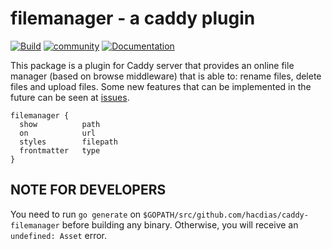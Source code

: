 # filemanager - a caddy plugin

[![Build](https://img.shields.io/travis/hacdias/caddy-filemanager.svg?style=flat-square)](https://travis-ci.org/hacdias/caddy-filemanager)
[![community](https://img.shields.io/badge/community-forum-ff69b4.svg?style=flat-square)](https://forum.caddyserver.com)
[![Documentation](https://img.shields.io/badge/godoc-reference-blue.svg?style=flat-square)](http://godoc.org/github.com/hacdias/caddy-filemanager)

This package is a plugin for Caddy server that provides an online file manager (based on browse middleware) that is able to: rename files, delete files and upload files. Some new features that can be implemented in the future can be seen at [issues](https://github.com/hacdias/caddy-filemanager/issues).

```
filemanager {
  show          path
  on            url
  styles        filepath
  frontmatter   type
}
```

## NOTE FOR DEVELOPERS

You need to run `go generate` on `$GOPATH/src/github.com/hacdias/caddy-filemanager` before building any binary. Otherwise, you will receive an `undefined: Asset` error.
